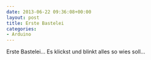 ```yaml
---
date: 2013-06-22 09:36:08+00:00
layout: post
title: Erste Bastelei
categories:
- Arduino
---
```


Erste Bastelei... Es klickst und blinkt alles so wies soll...








